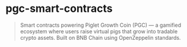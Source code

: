 # pgc-smart-contracts
> Smart contracts powering Piglet Growth Coin (PGC) — a gamified ecosystem where users raise virtual pigs that grow into tradable crypto assets. Built on BNB Chain using OpenZeppelin standards.
